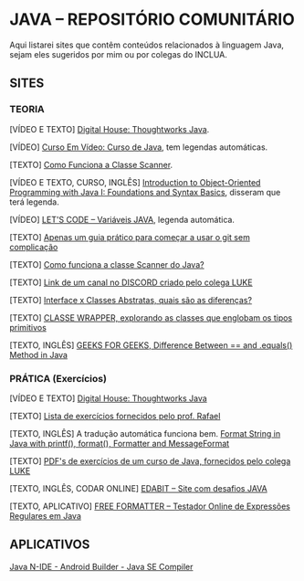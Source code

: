 # JAVA – REPOSITÓRIO COMUNITÁRIO
Aqui listarei sites que contêm conteúdos relacionados à linguagem Java, sejam eles sugeridos por mim ou por colegas do INCLUA.

## SITES

### TEORIA 
  [VÍDEO E TEXTO] [Digital House: Thoughtworks Java](https://br-playground.digitalhouse.com/).
  
  [VÍDEO] [Curso Em Vídeo: Curso de Java](https://www.youtube.com/watch?v=sTX0UEplF54&list=PLHz_AreHm4dkI2ZdjTwZA4mPMxWTfNSpR), tem legendas automáticas.
  
  [TEXTO] [Como Funciona a Classe Scanner](https://www.devmedia.com.br/como-funciona-a-classe-scanner-do-java/28448).
  
  [VÍDEO E TEXTO, CURSO, INGLÊS] [Introduction to Object-Oriented Programming with Java I: Foundations and Syntax Basics](https://www.edx.org/course/introduction-to-java-programming-i-foundations-and-syntax-basics), disseram que terá legenda.
  
  [VÍDEO] [LET'S CODE – Variáveis JAVA](https://www.youtube.com/watch?v=MQGsIMsQNUA&t=291s), legenda automática.
  
  [TEXTO] [Apenas um guia prático para começar a usar o git sem complicação](http://rogerdudler.github.io/git-guide/index.pt_BR.html)

  [TEXTO] [Como funciona a classe Scanner do Java?](https://www.devmedia.com.br/amp/como-funciona-a-classe-scanner-do-java/28448)
  
  [TEXTO] [Link de um canal no DISCORD criado pelo colega LUKE](https://discord.gg/zeGVX7Nq)
  
  [TEXTO] [Interface x Classes Abstratas, quais são as diferenças?](https://www.devmedia.com.br/interfaces-x-classes-abstratas/13337#:~:text=Uma%20interface%20n%C3%A3o%20pode%20conter,esqueleto%20para%20ser%20posteriormente%20sobrescrita.)

  [TEXTO] [CLASSE WRAPPER, explorando as classes que englobam os tipos primitivos](https://www.devmedia.com.br/classes-wrapper-explorando-as-classes-que-empacotam-os-tipos-primitivos/24136)

  [TEXTO, INGLÊS] [GEEKS FOR GEEKS, Difference Between == and .equals() Method in Java](https://www.geeksforgeeks.org/difference-between-and-equals-method-in-java/)
  
### PRÁTICA (Exercícios)

  [VÍDEO E TEXTO] [Digital House: Thoughtworks Java](https://br-playground.digitalhouse.com/)

  [TEXTO] [Lista de exercícios fornecidos pelo prof. Rafael](https://docs.google.com/document/d/1-U6jmcS3iwPyvCKbSpqkIj3hOtlE1T_ai_ouszrA6VA/edit?usp=sharing)

  [TEXTO, INGLÊS] A tradução automática funciona bem. [Format String in Java with printf(), format(), Formatter and MessageFormat](https://stackabuse.com/how-to-format-a-string-in-java-with-examples/)
  
  [TEXTO] [PDF's de exercícios de um curso de Java, fornecidos pelo colega LUKE](https://drive.google.com/drive/folders/17WJfjTQgYtjgepvR1amOKD8s0nxlqZ6U)
  
  [TEXTO, INGLÊS, CODAR ONLINE] [EDABIT – Site com desafios JAVA](https://edabit.com/challenges)

  [TEXTO, APLICATIVO] [FREE FORMATTER – Testador Online de Expressões Regulares em Java](https://www.freeformatter.com/java-regex-tester.html#ad-output)

## APLICATIVOS
  [Java N-IDE - Android Builder - Java SE Compiler](https://play.google.com/store/apps/details?id=com.duy.compiler.javanide&hl=pt_BR&gl=US)
